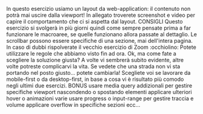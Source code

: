 In questo esercizio usiamo un layout da web-application: il contenuto non potrà mai uscire dalla viewport!
In allegato troverete screenshot e video per capire il comportamento che ci si aspetta dal layout.
CONSIGLI
Questo esercizio si svolgerà in più giorni quindi come sempre pensate prima a far funzionare le macroaree, se quelle funzionano allora passate al dettaglio.
Le scrollbar possono essere specifiche di una sezione, mai dell'intera pagina. In caso di dubbi rispolverate il vecchio esercizio di Zoom :occhiolino:
Potete utilizzare le regole che abbiamo visto fin ad ora. Ok, ma come fate a scegliere la soluzione giusta? A volte vi sembrerà subito evidente, altre volte potreste complicarvi la vita. Se vedete che una strada non vi sta portando nel posto giusto... potete cambiarla!
Scegliete voi se lavorare da mobile-first o da desktop-first, in base a cosa vi è risultato più comodo negli ultimi due esercizi.
BONUS
usare media query addizionali per gestire specifiche viewport nascondendo o spostando elementi
applicare ulteriori hover o animazioni varie
usare progress o input-range per gestire traccia e volume
applicare overflow in specifiche sezioni ecc...